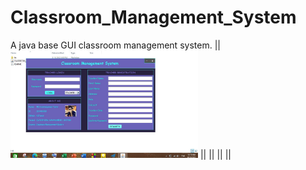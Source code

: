 # Classroom_Management_System
A java base GUI classroom management system.
||<img
  src="/demo/Capture.JPG"
  alt="Demo"
  title="My Image"
  style="display: inline-block; margin: 0 auto; max-width: 300px">
||
||
||
||
